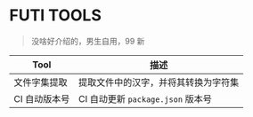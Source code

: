 # FUTI TOOLS

> 没啥好介绍的，男生自用，99 新

| Tool | 描述 |
| ---- | ---- |
| 文件字集提取 | 提取文件中的汉字，并将其转换为字符集 |
| CI 自动版本号 | CI 自动更新 `package.json` 版本号 |